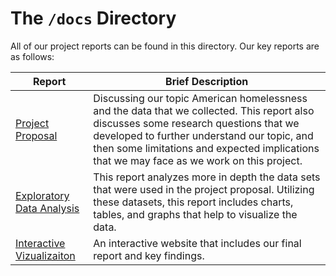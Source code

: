 
# The `/docs` Directory

All of our project reports can be found in this directory. Our key reports are 
as follows: 


|Report | Brief Description|
|---------------| -----------------|
|[Project Proposal](https://github.com/info201a-au2022/project-group-3-section-ag/blob/main/docs/p01-proposal.md) | Discussing our topic American homelessness and the data that we collected. This report also discusses some research questions that we developed to further understand our topic, and then some limitations and expected implications that we may face as we work on this project.
|[Exploratory Data Analysis](https://github.com/info201a-au2022/project-group-3-section-ag/blob/main/docs/index.rmd) | This report analyzes more in depth the data sets that were used in the project proposal. Utilizing these datasets, this report includes charts, tables, and graphs that help to visualize the data.
|[Interactive Vizualizaiton](https://brennonjlee.shinyapps.io/Homelessness/) | An interactive website that includes our final report and key findings.

